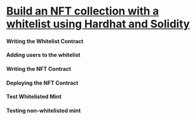 # [Build an NFT collection with a whitelist using Hardhat and Solidity](https://learnweb3.io/degrees/ethereum-developer-degree/sophomore/build-an-nft-collection-with-a-whitelist-using-hardhat-and-solidity/)

#### Writing the Whitelist Contract

#### Adding users to the whitelist

#### Writing the NFT Contract

#### Deploying the NFT Contract

#### Test Whitelisted Mint

#### Testing non-whitelisted mint
